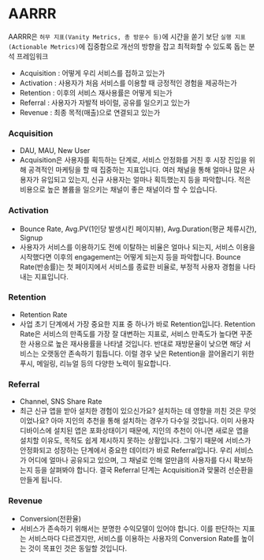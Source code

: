 # AARRR

AARRR은 `허무 지표(Vanity Metrics, 총 방문수 등)`에 시간을 쏟기 보단 `실행 지표(Actionable Metrics)`에 집중함으로 개선의 방향을 잡고 최적화할 수 있도록 돕는 분석 프레임워크

- Acquisition : 어떻게 우리 서비스를 접하고 있는가
- Activation : 사용자가 처음 서비스를 이용할 때 긍정적인 경험을 제공하는가
- Retention : 이후의 서비스 재사용률은 어떻게 되는가
- Referral : 사용자가 자발적 바이럴, 공유를 일으키고 있는가
- Revenue : 최종 목적(매출)으로 연결되고 있는가

### Acquisition

- DAU, MAU, New User
- Acquisition은 사용자를 획득하는 단계로, 서비스 안정화를 거친 후 시장 진입을 위해 공격적인 마케팅을 할 때 집중하는 지표입니다. 여러 채널을 통해 얼마나 많은 사용자가 유입되고 있는지, 신규 사용자는 얼마나 획득했는지 등을 파악합니다. 적은 비용으로 높은 볼륨을 일으키는 채널이 좋은 채널이라 할 수 있습니다.

### Activation

- Bounce Rate, Avg.PV(1인당 발생시킨 페이지뷰), Avg.Duration(평균 체류시간), Signup
- 사용자가 서비스를 이용하기도 전에 이탈하는 비율은 얼마나 되는지, 서비스 이용을 시작했다면 이후의 engagement는 어떻게 되는지 등을 파악합니다. Bounce Rate(반송률)는 첫 페이지에서 서비스를 종료한 비율로, 부정적 사용자 경험을 나타내는 지표입니다.

### Retention

- Retention Rate
- 사업 초기 단계에서 가장 중요한 지표 중 하나가 바로 Retention입니다. Retention Rate은 서비스의 만족도를 가장 잘 대변하는 지표로, 서비스 만족도가 높다면 꾸준한 사용으로 높은 재사용률을 나타낼 것입니다. 반대로 재방문율이 낮으면 해당 서비스는 오랫동안 존속하기 힘듭니다. 이럴 경우 낮은 Retention을 끌어올리기 위한 푸시, 메일링, 리뉴얼 등의 다양한 노력이 필요합니다.

### Referral

- Channel, SNS Share Rate
- 최근 신규 앱을 받아 설치한 경험이 있으신가요? 설치하는 데 영향을 끼친 것은 무엇이었나요? 아마 지인의 추천을 통해 설치하는 경우가 다수일 것입니다. 이미 사용자 디바이스에 설치된 앱은 포화상태이기 때문에, 지인의 추천이 아니면 새로운 앱을 설치할 이유도, 목적도 쉽게 제시하지 못하는 상황입니다. 그렇기 때문에 서비스가 안정화되고 성장하는 단계에서 중요한 데이터가 바로 Referral입니다. 우리 서비스가 어디에 얼마나 공유되고 있으며, 그 채널로 인해 얼만큼의 사용자를 다시 확보하는지 등을 살펴봐야 합니다. 결국 Referral 단계는 Acquisition과 맞물려 선순환을 만들게 됩니다.

### Revenue

- Conversion(전환율)
- 서비스가 존속하기 위해서는 분명한 수익모델이 있어야 합니다. 이를 판단하는 지표는 서비스마다 다르겠지만, 서비스를 이용하는 사용자의 Conversion Rate를 높이는 것이 목표인 것은 동일할 것입니다.
